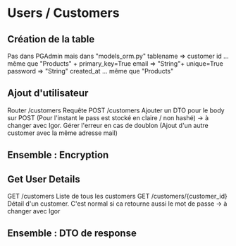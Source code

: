 # Users / Customers

## Création de la table

Pas dans PGAdmin mais dans "models_orm.py"
tablename => customer
id ... même que "Products" + primary_key=True
email => "String"+ unique=True
password => "String"
created_at ... même que "Products"

## Ajout d'utilisateur
Router /customers
Requête POST /customers
Ajouter un DTO pour le body sur POST
(Pour l'instant le pass est stocké en claire / non hashé) -> à changer avec Igor.
Gérer l'erreur en cas de doublon (Ajout d'un autre customer avec la même adresse mail)

## Ensemble : Encryption


## Get User Details
GET /customers Liste de tous les customers
GET /customers/{customer_id} Détail d'un customer.
C'est normal si ca retourne aussi le mot de passe -> à changer avec Igor 

## Ensemble : DTO de response
